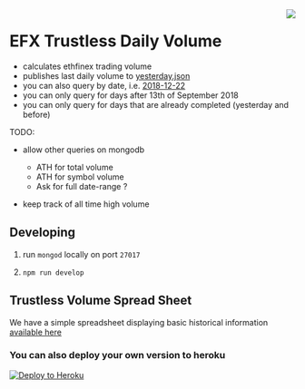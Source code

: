 <img src="https://avatars3.githubusercontent.com/u/33315316?s=200&v=4" align="right" />

# EFX Trustless Daily Volume

  - calculates ethfinex trading volume
  - publishes last daily volume to [yesterday.json](https://stats-sheet.herokuapp.com/api/v1/yesterday.json)
  - you can also query by date, i.e. [2018-12-22](https://stats-sheet.herokuapp.com/api/v1/date/2018/12/22)
  - you can only query for days after 13th of September 2018
  - you can only query for days that are already completed (yesterday and before)

TODO:

  - allow other queries on mongodb
    * ATH for total volume
    * ATH for symbol volume
    * Ask for full date-range ?

  - keep track of all time high volume

## Developing

1. run `mongod` locally on port `27017`

2. `npm run develop`

## Trustless Volume Spread Sheet

We have a simple spreadsheet displaying basic historical information
[available here](https://docs.google.com/spreadsheets/d/1gLhHj6tYN2VV6YB7cJEQoyOgKLQJW-zlfUqIeMjuLdE/edit#gid=0)

### You can also deploy your own version to heroku

[![Deploy to Heroku](https://www.herokucdn.com/deploy/button.png)](https://heroku.com/deploy)

